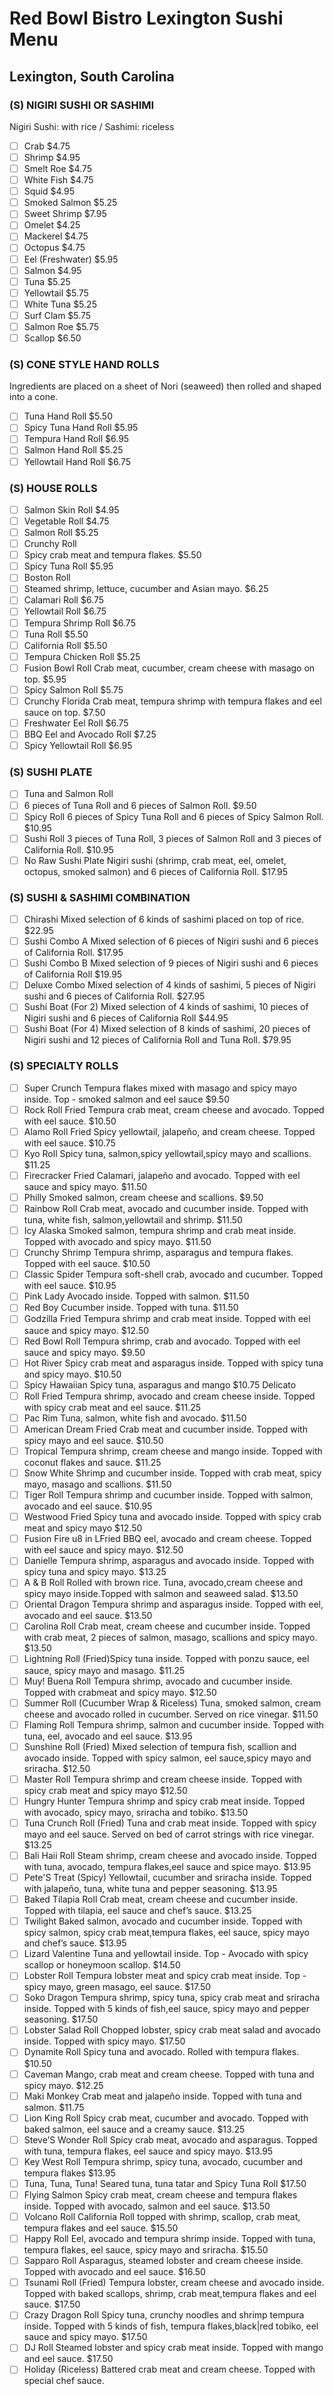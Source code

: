 # Red Bowl Bistro Lexington Sushi Menu
## Lexington, South Carolina 

### (S) NIGIRI SUSHI OR SASHIMI

Nigiri Sushi: with rice / Sashimi: riceless
- [ ] Crab  $4.75
- [ ] Shrimp  $4.95
- [ ] Smelt Roe  $4.75
- [ ] White Fish  $4.75
- [ ] Squid  $4.95
- [ ] Smoked Salmon  $5.25
- [ ] Sweet Shrimp $7.95
- [ ] Omelet $4.25
- [ ] Mackerel $4.75
- [ ] Octopus $4.75
- [ ] Eel (Freshwater) $5.95
- [ ] Salmon $4.95
- [ ] Tuna $5.25
- [ ] Yellowtail $5.75
- [ ] White Tuna $5.25
- [ ] Surf Clam $5.75
- [ ] Salmon Roe $5.75
- [ ] Scallop $6.50

### (S) CONE STYLE HAND ROLLS

Ingredients are placed on a sheet of Nori (seaweed) then rolled and shaped into a cone.
- [ ] Tuna Hand Roll $5.50
- [ ] Spicy Tuna Hand Roll $5.95
- [ ] Tempura Hand Roll $6.95
- [ ] Salmon Hand Roll $5.25
- [ ] Yellowtail Hand Roll $6.75

### (S) HOUSE ROLLS
- [ ] Salmon Skin Roll $4.95
- [ ] Vegetable Roll $4.75
- [ ] Salmon Roll $5.25
- [ ] Crunchy Roll
- [ ] Spicy crab meat and tempura flakes. $5.50
- [ ] Spicy Tuna Roll $5.95
- [ ] Boston Roll
- [ ] Steamed shrimp, lettuce, cucumber and Asian mayo. $6.25
- [ ] Calamari Roll $6.75
- [ ] Yellowtail Roll $6.75
- [ ] Tempura Shrimp Roll $6.75
- [ ] Tuna Roll $5.50
- [ ] California Roll $5.50
- [ ] Tempura Chicken Roll $5.25
- [ ] Fusion Bowl Roll Crab meat, cucumber, cream cheese with masago on top. $5.95
- [ ] Spicy Salmon Roll $5.75
- [ ] Crunchy Florida Crab meat, tempura shrimp with tempura flakes and eel sauce on top. $7.50
- [ ] Freshwater Eel Roll $6.75
- [ ] BBQ Eel and Avocado Roll $7.25
- [ ] Spicy Yellowtail Roll $6.95

### (S) SUSHI PLATE
- [ ] Tuna and Salmon Roll
- [ ] 6 pieces of Tuna Roll and 6 pieces of Salmon Roll. $9.50
- [ ] Spicy Roll 6 pieces of Spicy Tuna Roll and 6 pieces of Spicy Salmon Roll. $10.95
- [ ] Sushi Roll 3 pieces of Tuna Roll, 3 pieces of Salmon Roll and 3 pieces of California Roll. $10.95
- [ ] No Raw Sushi Plate Nigiri sushi (shrimp, crab meat, eel, omelet, octopus, smoked salmon) and 6 pieces of California Roll. $17.95

### (S) SUSHI & SASHIMI COMBINATION
- [ ] Chirashi Mixed selection of 6 kinds of sashimi placed on top of rice. $22.95
- [ ] Sushi Combo A Mixed selection of 6 pieces of Nigiri sushi and 6 pieces of California Roll. $17.95
- [ ] Sushi Combo B Mixed selection of 9 pieces of Nigiri sushi and 6 pieces of California Roll $19.95
- [ ] Deluxe Combo Mixed selection of 4 kinds of sashimi, 5 pieces of Nigiri sushi and 6 pieces of California Roll. $27.95
- [ ] Sushi Boat (For 2) Mixed selection of 4 kinds of sashimi, 10 pieces of Nigiri sushi and 6 pieces of California Roll $44.95
- [ ] Sushi Boat (For 4) Mixed selection of 8 kinds of sashimi, 20 pieces of Nigiri sushi and 12 pieces of California Roll and Tuna Roll. $79.95

### (S) SPECIALTY ROLLS
- [ ] Super Crunch Tempura flakes mixed with masago and spicy mayo inside. Top - smoked salmon and eel sauce $9.50
- [ ] Rock Roll Fried Tempura crab meat, cream cheese and avocado. Topped with eel sauce. $10.50
- [ ] Alamo Roll Fried Spicy yellowtail, jalapeño, and cream cheese\. Topped with eel sauce. $10.75
- [ ] Kyo Roll Spicy tuna, salmon,spicy yellowtail,spicy mayo and scallions. $11.25
- [ ] Firecracker Fried Calamari, jalapeño and avocado. Topped with eel sauce and spicy mayo. $11.50
- [ ] Philly Smoked salmon, cream cheese and scallions. $9.50
- [ ] Rainbow Roll Crab meat, avocado and cucumber inside. Topped with tuna, white fish, salmon,yellowtail and shrimp. $11.50
- [ ] Icy Alaska Smoked salmon, tempura shrimp and crab meat inside. Topped with avocado and spicy mayo. $11.50
- [ ] Crunchy Shrimp Tempura shrimp, asparagus and tempura flakes. Topped with eel sauce. $10.50
- [ ] Classic Spider Tempura soft-shell crab, avocado and cucumber. Topped with eel sauce. $10.95
- [ ] Pink Lady Avocado inside. Topped with salmon. $11.50
- [ ] Red Boy Cucumber inside. Topped with tuna. $11.50
- [ ] Godzilla Fried Tempura shrimp and crab meat inside. Topped with eel sauce and spicy mayo. $12.50
- [ ] Red Bowl Roll Tempura shrimp, crab and avocado. Topped with eel sauce and spicy mayo. $9.50
- [ ] Hot River Spicy crab meat and asparagus inside. Topped with spicy tuna and spicy mayo. $10.50
- [ ] Spicy Hawaiian Spicy tuna, asparagus and mango $10.75   Delicato
- [ ] Roll Fried Tempura shrimp, avocado and cream cheese inside. Topped with spicy crab meat and eel sauce. $11.25
- [ ] Pac Rim Tuna, salmon, white fish and avocado. $11.50
- [ ] American Dream Fried Crab meat and cucumber inside. Topped with spicy mayo and eel sauce. $10.50
- [ ] Tropical Tempura shrimp, cream cheese and mango inside. Topped with coconut flakes and sauce. $11.25
- [ ] Snow White Shrimp and cucumber inside. Topped with crab meat, spicy mayo, masago and scallions. $11.50
- [ ] Tiger Roll Tempura shrimp and cucumber inside\. Topped with salmon, avocado and eel sauce. $10.95
- [ ] Westwood Fried Spicy tuna and avocado inside. Topped with spicy crab meat and spicy mayo $12.50
- [ ] Fusion Fire u8 in LFried BBQ eel, avocado and cream cheese\. Topped with eel sauce and spicy mayo. $12.50
- [ ] Danielle Tempura shrimp, asparagus and avocado inside. Topped with spicy tuna and spicy mayo. $13.25
- [ ] A & B Roll Rolled with brown rice. Tuna, avocado,cream cheese and spicy mayo inside\.Topped with salmon and seaweed salad. $13.50
- [ ] Oriental Dragon Tempura shrimp and asparagus inside. Topped with eel, avocado and eel sauce. $13.50
- [ ] Carolina Roll Crab meat, cream cheese and cucumber inside. Topped with crab meat, 2 pieces of salmon, masago, scallions and spicy mayo. $13.50
- [ ] Lightning Roll (Fried)Spicy tuna inside. Topped with ponzu sauce, eel sauce, spicy mayo and masago. $11.25
- [ ] Muy! Buena Roll Tempura shrimp, avocado and cucumber inside. Topped with crabmeat and spicy mayo. $12.50
- [ ] Summer Roll (Cucumber Wrap & Riceless) Tuna, smoked salmon, cream cheese and avocado rolled in cucumber. Served on rice vinegar. $11.50
- [ ] Flaming Roll Tempura shrimp, salmon and cucumber inside. Topped with tuna, eel, avocado and eel sauce. $13.95
- [ ] Sunshine Roll (Fried) Mixed selection of tempura fish, scallion and avocado inside. Topped with spicy salmon, eel sauce,spicy mayo and sriracha. $12.50
- [ ] Master Roll Tempura shrimp and cream cheese inside. Topped with spicy crab meat and spicy mayo $12.50
- [ ] Hungry Hunter Tempura shrimp and spicy crab meat inside. Topped with avocado, spicy mayo, sriracha and tobiko. $13.50
- [ ] Tuna Crunch Roll (Fried) Tuna and crab meat inside. Topped with spicy mayo and eel sauce. Served on bed of carrot strings with rice vinegar. $13.25
- [ ] Bali Haii Roll Steam shrimp, cream cheese and avocado inside. Topped with tuna, avocado, tempura flakes,eel sauce and spice mayo. $13.95
- [ ] Pete'S Treat (Spicy) Yellowtail, cucumber and sriracha inside. Topped with jalapeño, tuna, white tuna and pepper seasoning. $13.95
- [ ] Baked Tilapia Roll Crab meat, cream cheese and cucumber inside. Topped with tilapia, eel sauce and chef’s sauce. $13.25
- [ ] Twilight Baked salmon, avocado and cucumber inside. Topped with spicy salmon, spicy crab meat,tempura flakes, eel sauce, spicy mayo and chef’s sauce. $13.95
- [ ] Lizard Valentine Tuna and yellowtail inside. Top - Avocado with spicy scallop or honeymoon scallop. $14.50
- [ ] Lobster Roll Tempura lobster meat and spicy crab meat inside. Top - spicy mayo, green masago, eel sauce. $17.50
- [ ] Soko Dragon Tempura shrimp, spicy tuna, spicy crab meat and sriracha inside. Topped with 5 kinds of fish,eel sauce, spicy mayo and pepper seasoning. $17.50
- [ ] Lobster Salad Roll Chopped lobster, spicy crab meat salad and avocado inside. Topped with spicy mayo. $17.50
- [ ] Dynamite Roll Spicy tuna and avocado. Rolled with tempura flakes. $10.50
- [ ] Caveman Mango, crab meat and cream cheese. Topped with tuna and spicy mayo. $12.25
- [ ] Maki Monkey Crab meat and jalapeño inside. Topped with tuna and salmon. $11.75
- [ ] Lion King Roll Spicy crab meat, cucumber and avocado. Topped with baked salmon, eel sauce and a creamy sauce. $13.25
- [ ] Steve’S Wonder Roll Spicy crab meat, avocado and asparagus. Topped with tuna, tempura flakes, eel sauce and spicy mayo. $13.95
- [ ] Key West Roll Tempura shrimp, spicy tuna, avocado, cucumber and tempura flakes $13.95
- [ ] Tuna, Tuna, Tuna! Seared tuna, tuna tatar and Spicy Tuna Roll $17.50
- [ ] Flying Salmon Spicy crab meat, cream cheese and tempura flakes inside. Topped with avocado, salmon and eel sauce. $13.50
- [ ] Volcano Roll California Roll topped with shrimp, scallop, crab meat, tempura flakes and eel sauce. $15.50
- [ ] Happy Roll Eel, avocado and tempura shrimp inside. Topped with tuna, tempura flakes, eel sauce, spicy mayo and sriracha. $15.50
- [ ] Sapparo Roll Asparagus, steamed lobster and cream cheese inside. Topped with avocado and eel sauce. $16.50
- [ ] Tsunami Roll (Fried) Tempura lobster, cream cheese and avocado inside. Topped with baked scallops, shrimp, crab meat,tempura flakes and eel sauce. $17.50
- [ ] Crazy Dragon Roll Spicy tuna, crunchy noodles and shrimp tempura inside. Topped with 5 kinds of fish, tempura flakes,black|red tobiko, eel sauce and spicy mayo. $17.50
- [ ] DJ Roll Steamed lobster and spicy crab meat inside. Topped with mango and eel sauce. $17.50
- [ ] Holiday (Riceless) Battered crab meat and cream cheese. Topped with special chef sauce.
